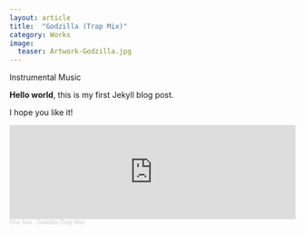 ```yaml
---
layout: article
title:  "Godzilla (Trap Mix)"
category: Works
image:
  teaser: Artwork-Godzilla.jpg
---
```


Instrumental Music

**Hello world**, this is my first Jekyll blog post.

I hope you like it!

<iframe width="100%" height="166" scrolling="no" frameborder="no" allow="autoplay" src="https://w.soundcloud.com/player/?url=https%3A//api.soundcloud.com/tracks/863800984&color=%23ed6900&auto_play=false&hide_related=false&show_comments=true&show_user=true&show_reposts=false&show_teaser=true"></iframe><div style="font-size: 10px; color: #cccccc;line-break: anywhere;word-break: normal;overflow: hidden;white-space: nowrap;text-overflow: ellipsis; font-family: Interstate,Lucida Grande,Lucida Sans Unicode,Lucida Sans,Garuda,Verdana,Tahoma,sans-serif;font-weight: 100;"><a href="https://soundcloud.com/user-364405231" title="Ono San" target="_blank" style="color: #cccccc; text-decoration: none;">Ono San</a> · <a href="https://soundcloud.com/user-364405231/godzilla-trap-mix" title="Godzilla (Trap Mix)" target="_blank" style="color: #cccccc; text-decoration: none;">Godzilla (Trap Mix)</a></div>